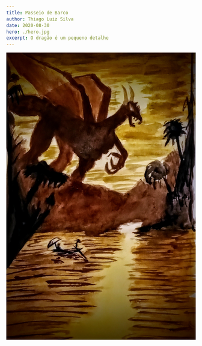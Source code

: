 ```yaml
---
title: Passeio de Barco
author: Thiago Luiz Silva
date: 2020-08-30
hero: ./hero.jpg
excerpt: O dragão é um pequeno detalhe
---
```



<div className="Image__Small">
  <img
    src="./2020-08-30-passeio-de-barco.jpg"
    title="Barquinho navegando com um dragão gigantesco ao fundo"
    alt="Barquinho navegando com um dragão gigantesco ao fundo"
  />
</div>
